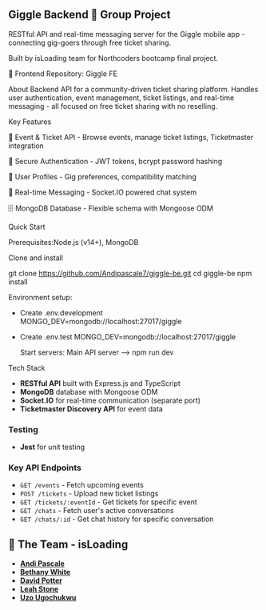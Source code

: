 ## Giggle Backend 🎵 Group Project

RESTful API and real-time messaging server for the Giggle mobile app - connecting gig-goers through free ticket sharing.

Built by isLoading team for Northcoders bootcamp final project.

🔗 Frontend Repository: Giggle FE

About
Backend API for a community-driven ticket sharing platform. Handles user authentication, event management, ticket listings, and real-time messaging - all focused on free ticket sharing with no reselling.

Key Features

🎫 Event & Ticket API - Browse events, manage ticket listings, Ticketmaster integration

🔐 Secure Authentication - JWT tokens, bcrypt password hashing

👤 User Profiles - Gig preferences, compatibility matching

💬 Real-time Messaging - Socket.IO powered chat system

🗄️ MongoDB Database - Flexible schema with Mongoose ODM


Quick Start

Prerequisites:Node.js (v14+), MongoDB

Clone and install

git clone https://github.com/Andipascale7/giggle-be.git
cd giggle-be
npm install

Environment setup:

- Create .env.development
  MONGO_DEV=mongodb://localhost:27017/giggle

- Create .env.test
 MONGO_DEV=mongodb://localhost:27017/giggle

  Start servers:
  Main API server  --> npm run dev

  

Tech Stack


- **RESTful API** built with Express.js and TypeScript
- **MongoDB** database with Mongoose ODM
- **Socket.IO** for real-time communication (separate port)
- **Ticketmaster Discovery API** for event data


### Testing
- **Jest** for unit testing



### Key API Endpoints
- `GET /events` - Fetch upcoming events
- `POST /tickets` - Upload new ticket listings  
- `GET /tickets/:eventId` - Get tickets for specific event
- `GET /chats` - Fetch user's active conversations
- `GET /chats/:id` - Get chat history for specific conversation


## 👥 The Team - isLoading

- [**Andi Pascale**](https://www.linkedin.com/in/andipascale/)
- [**Bethany White**](https://www.linkedin.com/in/bethpwhite/) 
- [**David Potter**](https://www.linkedin.com/in/dg-potter013/)
- [**Leah Stone**](https://www.linkedin.com/in/leah-s-ba9004130/) 
- [**Uzo Ugochukwu**](https://github.com/uzougochukwu)
